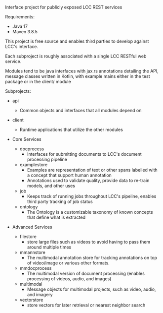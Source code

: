 Interface project for publicly exposed LCC REST services

Requirements:
* Java 17
* Maven 3.8.5


This project is free source and enables third parties to develop against LCC's interface.

Each subproject is roughly associated with a single LCC RESTful web service.

Modules tend to be java interfaces with jax.rs annotations detailing the API, message classes written in Kotlin, with example mains either in the test package or in the client/ module

Subprojects:
* api
  * Common objects and interfaces that all modules depend on 
* client
  * Runtime applications that utilize the other modules
* Core Services
  * docprocess
    * Interfaces for submitting documents to LCC's document processing pipeline
  * examplestore
    * Examples are representation of text or other spans labelled with a concept that support human annotation  
    * Annotations used to validate quality, provide data to re-train models, and other uses
  * job
    * Keeps track of running jobs throughout LCC's pipeline, enables third party tracking of job status
  * ontology
    * The Ontology is a customizable taxonomy of known concepts that define what is extracted 

* Advanced Services
  * filestore
    * store large files such as videos to avoid having to pass them around multiple times
  * mmannstore
    * The multimodal annotation store for tracking annotations on top of video/image or various other formats.
  * mmdocprocess
    * The multimodal version of document processing (enables processing of videos, audio, and images)
  * multimodal
    * Message objects for multimodal projects, such as video, audio, and imagery
  * vectorstore
    * store vectors for later retrieval or nearest neighbor search
